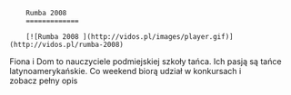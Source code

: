 
        Rumba 2008 
        =============
        
        [![Rumba 2008 ](http://vidos.pl/images/player.gif)](http://vidos.pl/rumba-2008)
        
        
 Fiona i Dom to nauczyciele podmiejskiej szkoły tańca. Ich pasją są tańce latynoamerykańskie. Co weekend biorą udział w konkursach i zobacz pełny opis
    